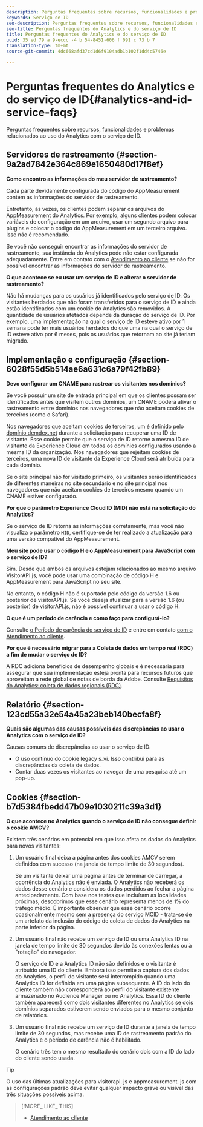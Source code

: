 ```yaml
---
description: Perguntas frequentes sobre recursos, funcionalidades e problemas relacionados ao uso do Analytics com o serviço de ID.
keywords: Serviço de ID
seo-description: Perguntas frequentes sobre recursos, funcionalidades e problemas relacionados ao uso do Analytics com o serviço de ID.
seo-title: Perguntas frequentes do Analytics e do serviço de ID
title: Perguntas frequentes do Analytics e do serviço de ID
uuid: 35 ed 79 a 9-eccc -4 b 54-8451-606 f 091 c 73 b 7
translation-type: tm+mt
source-git-commit: 4dc668afd37cd1d6f9104adb1b102f1dd4c5746e

---
```



# Perguntas frequentes do Analytics e do serviço de ID{#analytics-and-id-service-faqs}

Perguntas frequentes sobre recursos, funcionalidades e problemas relacionados ao uso do Analytics com o serviço de ID.

## Servidores de rastreamento {#section-9a2ad7842e364c869e1650480d17f8ef}

**Como encontro as informações do meu servidor de rastreamento?**

Cada parte devidamente configurada do código do AppMeasurement contém as informações do servidor de rastreamento.

Entretanto, às vezes, os clientes podem separar os arquivos do AppMeasurement do Analytics. Por exemplo, alguns clientes podem colocar variáveis de configuração em um arquivo, usar um segundo arquivo para plugins e colocar o código do AppMeasurement em um terceiro arquivo. Isso não é recomendado.

Se você não conseguir encontrar as informações do servidor de rastreamento, sua instância do Analytics pode não estar configurada adequadamente. Entre em contato com o [Atendimento ao cliente](https://helpx.adobe.com/marketing-cloud/contact-support.html) se não for possível encontrar as informações do servidor de rastreamento.

**O que acontece se eu usar um serviço de ID e alterar o servidor de rastreamento?**

Não há mudanças para os usuários já identificados pelo serviço de ID. Os visitantes herdados que não foram transferidos para o serviço de ID e ainda estão identificados com um cookie do Analytics são removidos. A quantidade de usuários afetados depende da duração do serviço de ID. Por exemplo, uma implementação na qual o serviço de ID esteve ativo por 1 semana pode ter mais usuários herdados do que uma na qual o serviço de ID esteve ativo por 6 meses, pois os usuários que retornam ao site já teriam migrado.

## Implementação e configuração {#section-6028f55d5b514ae6a631c6a79f42fb89}

**Devo configurar um CNAME para rastrear os visitantes nos domínios?**

Se você possuir um site de entrada principal em que os clientes possam ser identificados antes que visitem outros domínios, um CNAME poderá ativar o rastreamento entre domínios nos navegadores que não aceitam cookies de terceiros (como o Safari).

Nos navegadores que aceitam cookies de terceiros, um é definido pelo [domínio demdex.net](https://marketing.adobe.com/resources/help/en_US/aam/demdex-calls.html) durante a solicitação para recuperar uma ID de visitante. Esse cookie permite que o serviço de ID retorne a mesma ID de visitante da Experience Cloud em todos os domínios configurados usando a mesma ID da organização. Nos navegadores que rejeitam cookies de terceiros, uma nova ID de visitante da Experience Cloud será atribuída para cada domínio.

Se o site principal não for visitado primeiro, os visitantes serão identificados de diferentes maneiras no site secundário e no site principal nos navegadores que não aceitam cookies de terceiros mesmo quando um CNAME estiver configurado.

**Por que o parâmetro Experience Cloud ID (MID) não está na solicitação do Analytics?**

Se o serviço de ID retorna as informações corretamente, mas você não visualiza o parâmetro `MID`, certifique-se de ter realizado a atualização para uma versão compatível do AppMeasurement.

**Meu site pode usar o código H e o AppMeasurement para JavaScript com o serviço de ID?**

Sim. Desde que ambos os arquivos estejam relacionados ao mesmo arquivo VisitorAPI.js, você pode usar uma combinação de código H e AppMeasurement para JavaScript no seu site.

No entanto, o código H não é suportado pelo código da versão 1.6 ou posterior de visitorAPI.js. Se você deseja atualizar para a versão 1.6 (ou posterior) de visitorAPI.js, não é possível continuar a usar o código H.

**O que é um período de carência e como faço para configurá-lo?**

Consulte [o Período de carência do serviço de ID](../mcvid-reference/mcvid-analytics-reference/mcvid-grace-period.md) e entre em contato [com o Atendimento ao cliente](https://helpx.adobe.com/marketing-cloud/contact-support.html).

**Por que é necessário migrar para a Coleta de dados em tempo real (RDC) a fim de mudar o serviço de ID?**

A RDC adiciona benefícios de desempenho globais e é necessária para assegurar que sua implementação esteja pronta para recursos futuros que aproveitam a rede global de notas de borda da Adobe. Consulte [Requisitos do Analytics: coleta de dados regionais (RDC)](../mcvid-reference/mcvid-requirements.md#section-7d04bb013bc84a25bae3b148bc0ca25f).

## Relatório {#section-123cd55a32e54a45a23beb140becfa8f}

**Quais são algumas das causas possíveis das discrepâncias ao usar o Analytics com o serviço de ID?**

Causas comuns de discrepâncias ao usar o serviço de ID:

* O uso contínuo do cookie legacy s_vi. Isso contribui para as discrepâncias da coleta de dados.
* Contar duas vezes os visitantes ao navegar de uma pesquisa até um pop-up.

## Cookies {#section-b7d5384fbedd47b09e1030211c39a3d1}

**O que acontece no Analytics quando o serviço de ID não consegue definir o cookie AMCV?**

Existem três cenários em potencial em que isso afeta os dados do Analytics para novos visitantes:

1. Um usuário final deixa a página antes dos cookies AMCV serem definidos com sucesso (na janela de tempo limite de 30 segundos).

   Se um visitante deixar uma página antes de terminar de carregar, a ocorrência do Analytics não é enviada. O Analytics não receberá os dados desse cenário e considera os dados perdidos ao fechar a página antecipadamente. Com base nos testes que incluíram as localidades próximas, descobrimos que esse cenário representa menos de 1% do tráfego médio. É importante observar que esse cenário ocorre ocasionalmente mesmo sem a presença do serviço MCID - trata-se de um artefato da inclusão do código de coleta de dados do Analytics na parte inferior da página.

1. Um usuário final não recebe um serviço de ID ou uma Analytics ID na janela de tempo limite de 30 segundos devido às conexões lentas ou à &quot;rotação&quot; do navegador.

   O serviço de ID e a Analytics ID não são definidos e o visitante é atribuído uma ID do cliente. Embora isso permite a captura dos dados do Analytics, o perfil do visitante será interrompido quando uma Analytics ID for definida em uma página subsequente. A ID do lado do cliente também não corresponderá ao perfil do visitante existente armazenado no Audience Manager ou no Analytics. Essa ID do cliente também aparecerá como dois visitantes diferentes no Analytics se dois domínios separados estiverem sendo enviados para o mesmo conjunto de relatórios.

1. Um usuário final não recebe um serviço de ID durante a janela de tempo limite de 30 segundos, mas recebe uma ID de rastreamento padrão do Analytics e o período de carência não é habilitado.

   O cenário três tem o mesmo resultado do cenário dois com a ID do lado do cliente sendo usada.

>[!TIP]
>
>O uso das últimas atualizações para visitorapi. js e appmeasurement. js com as configurações padrão deve evitar qualquer impacto grave ou visível das três situações possíveis acima.

>[!MORE_ LIKE_ THIS]
>
>* [Atendimento ao cliente](https://helpx.adobe.com/marketing-cloud/contact-support.html)


